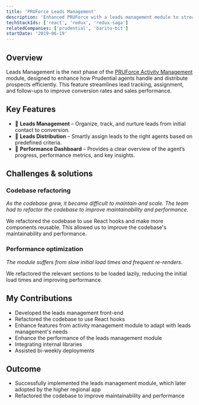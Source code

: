 ```yaml
---
title: 'PRUForce Leads Management'
description: 'Enhanced PRUForce with a leads management module to streamline prospect handling and distribution'
techStackIds: ['react', 'redux', 'redux-saga']
relatedCompanies: ['prudential', 'barito-bit']
startDate: '2019-06-19'
---
```


## Overview

Leads Management is the next phase of the [PRUForce Activity Management](/projects/pruforce-activity-management) module, designed to enhance how Prudential agents handle and distribute prospects efficiently. This feature streamlines lead tracking, assignment, and follow-ups to improve conversion rates and sales performance.

## Key Features

- 🎯 **Leads Management** – Organize, track, and nurture leads from initial contact to conversion.
- 🔀 **Leads Distribution** – Smartly assign leads to the right agents based on predefined criteria.
- 🚀 **Performance Dashboard** – Provides a clear overview of the agent’s progress, performance metrics, and key insights.

## Challenges & solutions

### Codebase refactoring

_As the codebase grew, it became difficult to maintain and scale. The team had to refactor the codebase to improve maintainability and performance._

We refactored the codebase to use React hooks and make more components reusable. This allowed us to improve the codebase's maintainability and performance.

### Performance optimization

_The module suffers from slow initial load times and frequent re-renders._

We refactored the relevant sections to be loaded lazily, reducing the initial load times and improving performance.

## My Contributions

- Developed the leads management front-end
- Refactored the codebase to use React hooks
- Enhance features from activity management module to adapt with leads management's needs
- Enhance the performance of the leads management module
- Integrating internal libraries
- Assisted bi-weekly deployments

## Outcome

- Successfully implemented the leads management module, which later adopted by the higher regional app
- Refactored the codebase to improve maintainability and performance
